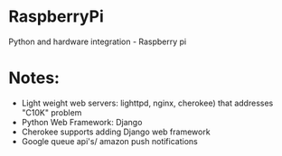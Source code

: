 RaspberryPi
===========

Python and hardware integration - Raspberry pi 

Notes:
=====
- Light weight web servers: lighttpd, nginx, cherokee) that addresses "C10K" problem
- Python Web Framework: Django
- Cherokee supports adding Django web framework
- Google queue api's/ amazon push notifications
